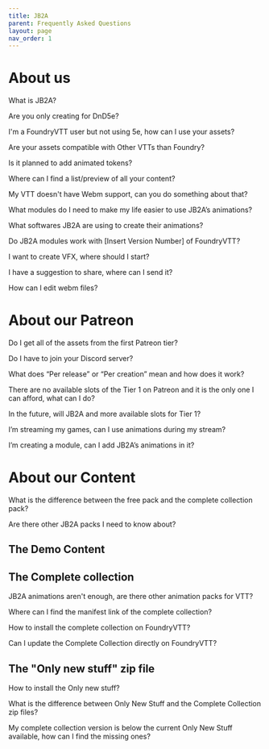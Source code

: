 ```yaml
---
title: JB2A
parent: Frequently Asked Questions
layout: page
nav_order: 1
---
```


# About us
What is JB2A?

Are you only creating for DnD5e?

I'm a FoundryVTT user but not using 5e, how can I use your assets?

Are your assets compatible with Other VTTs than Foundry?

Is it planned to add animated tokens?

Where can I find a list/preview of all your content?

My VTT doesn't have Webm support, can you do something about that?

What modules do I need to make my life easier to use JB2A’s animations?

What softwares JB2A are using to create their animations?

Do JB2A modules work with [Insert Version Number] of FoundryVTT?

I want to create VFX, where should I start?

I have a suggestion to share, where can I send it?

How can I edit webm files?

# About our Patreon

Do I get all of the assets from the first Patreon tier?

Do I have to join your Discord server?

What does “Per release” or “Per creation” mean and how does it work?

There are no available slots of the Tier 1 on Patreon and it is the only one I can afford, what can I do?

In the future, will JB2A and more available slots for Tier 1?

I’m streaming my games, can I use animations during my stream?

I’m creating a module, can I add JB2A’s animations in it?

# About our Content

What is the difference between the free pack and the complete collection pack?

Are there other JB2A packs I need to know about?

## The Demo Content
## The Complete collection

JB2A animations aren't enough, are there other animation packs for VTT?

Where can I find the manifest link of the complete collection?

How to install the complete collection on FoundryVTT?

Can I update the Complete Collection directly on FoundryVTT?

## The "Only new stuff" zip file

How to install the Only new stuff?

What is the difference between Only New Stuff and the Complete Collection zip files?

My complete collection version is below the current Only New Stuff available, how can I find the missing ones?